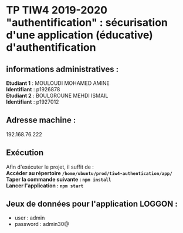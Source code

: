 TP TIW4 2019-2020 "authentification" : sécurisation d'une application (éducative) d'authentification
=====================================================================================================
## informations administratives :

**Etudiant 1** : MOULOUDI MOHAMED AMINE<br>
    **Identifiant**  :  p1926878<br>
**Etudiant 2** :   BOULGROUNE MEHDI ISMAIL<br>
    **Identifiant**  :  p1927012  <br>
    
## Adresse machine : 
192.168.76.222

##  Exécution
Afin d'exécuter le projet, il suffit de : <br>
**Accéder au répertoire `/home/ubuntu/prod/tiw4-authentication/app/`** <br>
**Taper la commande suivante  : `npm install`** <br>
**Lancer l'application  : `npm start`**

## Jeux de données pour l'application LOGGON : 

* user : admin
* password : admin30@

